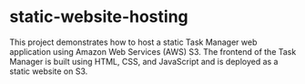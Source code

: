 # static-website-hosting
This project demonstrates how to host a static Task Manager web application using Amazon Web Services (AWS) S3. The frontend of the Task Manager is built using HTML, CSS, and JavaScript and is deployed as a static website on S3.
